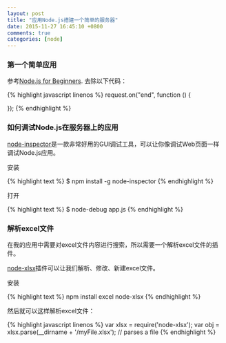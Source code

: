 ```yaml
---
layout: post
title: "应用Node.js搭建一个简单的服务器"
date: 2015-11-27 16:45:10 +0800
comments: true
categories: [node]
---
```


### 第一个简单应用

参考[Node.js for Beginners](http://code.tutsplus.com/tutorials/nodejs-for-beginners--net-26314). 去除以下代码：

{% highlight javascript linenos %}
request.on("end", function () {

});
{% endhighlight %}

### 如何调试Node.js在服务器上的应用

<!-- more -->

[node-inspector](https://github.com/node-inspector/node-inspector)是一款非常好用的GUI调试工具，可以让你像调试Web页面一样调试Node.js应用。

安装

{% highlight text %}
$ npm install -g node-inspector
{% endhighlight %}

打开

{% highlight text %}
$ node-debug app.js
{% endhighlight %}

### 解析excel文件
在我的应用中需要对excel文件内容进行搜索，所以需要一个解析excel文件的插件。

[node-xlsx](https://www.npmjs.com/package/node-xlsx)插件可以让我们解析、修改、新建excel文件。

安装

{% highlight text %}
npm install excel node-xlsx
{% endhighlight %}

然后就可以这样解析excel文件：

{% highlight javascript linenos %}
var xlsx = require('node-xlsx');
var obj = xlsx.parse(__dirname + '/myFile.xlsx'); // parses a file 
{% endhighlight %}

